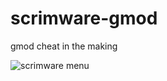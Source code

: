 # scrimware-gmod
gmod cheat in the making

![scrimware menu]([https://i.imgur.com/GiivpoZ.jpg](https://i.imgur.com/zucbgAJ.png))
